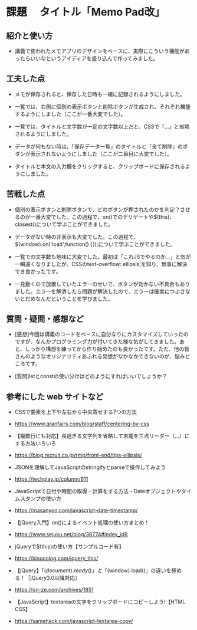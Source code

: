 # 課題　 タイトル「Memo Pad改」

## 紹介と使い方

  - 講義で使われたメモアプリのデザインをベースに、実際にこういう機能があったらいいなというアイディアを盛り込んで作ってみました。

## 工夫した点

  - メモが保存されると、保存した日時も一緒に記録されるようにしました。

  - 一覧では、右側に個別の表示ボタンと削除ボタンが生成され、それぞれ機能するようにしました（ここが一番大変でした）。
  
  - 一覧では、タイトルと文字数が一定の文字数以上だと、CSSで「…」と省略されるようにしました。

  - データが何もない時は、「保存データ一覧」のタイトルと「全て削除」のボタンが表示されないようにしました（ここが二番目に大変でした）。

  - タイトルと本文の入力欄をクリックすると、クリップボードに保存されるようにしました。

## 苦戦した点

  - 個別の表示ボタンと削除ボタンで、どのボタンが押されたのかを判定？させるのが一番大変でした。この過程で、on()でのデリゲートや$(this)、closest()について学ぶことができました。

  - データがない時の非表示も大変でした。この過程で、$(window).on('load',function() {});について学ぶことができました。

  - 一覧での文字数も地味に大変でした。最初は「これJSでやるのか…」と気が一瞬遠くなりましたが、CSSのtext-overflow: ellipsis;を知り、無事に解決でき良かったです。

  - 一見動くので放置していたエラーのせいで、ボタンが効かない不具合もありました。エラーを解消したら問題が解決したので、エラーは確実につぶさないとだめなんだということを学びました。

## 質問・疑問・感想など

  - [感想]今回は講義のコードをベースに自分なりにカスタマイズしていったのですが、なんかプログラミング力が付いてきた様な気がしてきました。あと、しっかり構想を練ってから作り始めたのも良かったです。ただ、他の皆さんのようなオリジナリティあふれる発想がなかなかできないのが、悩みどころです。

  - [質問]letとconstの使い分けはどのようにすればいいでしょうか？

## 参考にした web サイトなど

  - CSSで要素を上下や左右から中央寄せする7つの方法
  - https://www.granfairs.com/blog/staff/centering-by-css
  
  - 【複数行にも対応】長過ぎる文字列を省略して末尾を三点リーダー（…）にする方法いろいろ
  - https://blog.recruit.co.jp/rmp/front-end/tips-ellipsis/

  - JSONを理解してJavaScriptのstringifyとparseで操作してみよう
  - https://techplay.jp/column/611

  - JavaScriptで日付や時間の取得・計算をする方法・Dateオブジェクトやタイムスタンプの使い方
  - https://masanyon.com/javascript-date-timestamp/

  - 【jQuery入門】on()によるイベント処理の使い方まとめ！
  - https://www.sejuku.net/blog/38774#index_id8

  - jQueryで$(this)の使い方【サンプルコード有】
  - https://kinocolog.com/jquery_this/

  - 【jQuery】「$(document).ready()」と「$(window).load()」の違いを極める！［jQuery3.0以降対応］
  - https://on-ze.com/archives/1851

  - 【JavaScript】textareaの文字をクリップボードにコピーしよう!【HTML CSS】
  - https://samehack.com/javascript-textarea-copy/


